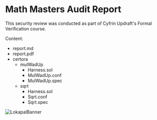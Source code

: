 # Math Masters Audit Report

This security review was conducted as part of Cyfrin Updraft's Formal Verification course. 

Content:
- report.md
- report.pdf
- certora
  - mulWadUp
    - Harness.sol
    - MulWadUp.conf
    - MulWadUp.spec 
  - sqrt
    - Harness.sol
    - Sqrt.conf
    - Sqrt.spec

![LokapalBanner](https://github.com/user-attachments/assets/5509e1f8-9f31-4141-8975-02132a1ba63e)
